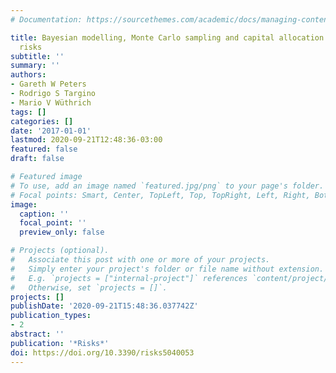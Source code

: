 ```yaml
---
# Documentation: https://sourcethemes.com/academic/docs/managing-content/

title: Bayesian modelling, Monte Carlo sampling and capital allocation of insurance
  risks
subtitle: ''
summary: ''
authors:
- Gareth W Peters
- Rodrigo S Targino
- Mario V Wüthrich
tags: []
categories: []
date: '2017-01-01'
lastmod: 2020-09-21T12:48:36-03:00
featured: false
draft: false

# Featured image
# To use, add an image named `featured.jpg/png` to your page's folder.
# Focal points: Smart, Center, TopLeft, Top, TopRight, Left, Right, BottomLeft, Bottom, BottomRight.
image:
  caption: ''
  focal_point: ''
  preview_only: false

# Projects (optional).
#   Associate this post with one or more of your projects.
#   Simply enter your project's folder or file name without extension.
#   E.g. `projects = ["internal-project"]` references `content/project/deep-learning/index.md`.
#   Otherwise, set `projects = []`.
projects: []
publishDate: '2020-09-21T15:48:36.037742Z'
publication_types:
- 2
abstract: ''
publication: '*Risks*'
doi: https://doi.org/10.3390/risks5040053
---
```

